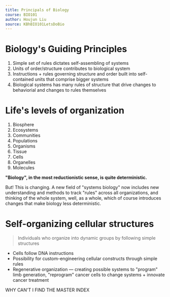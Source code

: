 ```yaml
---
title: Principals of Biology
course: BIO101
author: Houjun Liu
source: KBhBIO101LetsDoBio
---
```


# Biology's Guiding Principles
1. Simple set of rules dictates self-assembling of systems
2. Units of order/structure contributes to biological system
3. Instructions + rules governing structure and order built into self-contained units that comprise bigger systems
4. Biological systems has many rules of structure that drive changes to behaviorial and changes to rules themselves

# Life's levels of organization
1. Biosphere
2. Ecosystems
3. Communities
4. Populations
5. Organisms
6. Tissue 
7. Cells
8. Organelles
9. Molecules


**"Biology", in the most reductionistic sense, is quite deterministic.**

But! This is changing. A new field of "systems biology" now includes new understanding and methods to track "rules" across all organizations, and thinking of the whole system, well, as a whole, which of course introduces changes that make biology less deterministic.

# Self-organizing cellular structures

> Individuals who organize into dynamic groups by following simple structures

* Cells follow DNA instructions
* Possibility for custom-engineering cellular constructs through simple rules
* Regenerative organization — creating possible systems to "program" limb generation, "reprogram" cancer cells to change systems + innovate cancer treatment

WHY CAN'T I FIND THE MASTER INDEX